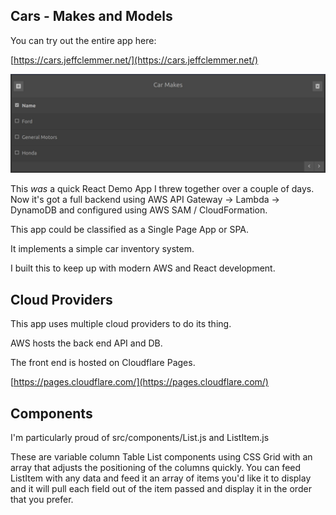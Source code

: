 ## Cars - Makes and Models

You can try out the entire app here:

[https://cars.jeffclemmer.net/](https://cars.jeffclemmer.net/)

![app screenshot](./screenshot.jpg)

This _was_ a quick React Demo App I threw together over a couple of days. Now it's got a full backend using AWS API Gateway -> Lambda -> DynamoDB and configured using AWS SAM / CloudFormation.

This app could be classified as a Single Page App or SPA.

It implements a simple car inventory system.

I built this to keep up with modern AWS and React development.

## Cloud Providers

This app uses multiple cloud providers to do its thing.

AWS hosts the back end API and DB.

The front end is hosted on Cloudflare Pages.

[https://pages.cloudflare.com/](https://pages.cloudflare.com/)

## Components

I'm particularly proud of src/components/List.js and ListItem.js

These are variable column Table List components using CSS Grid with an array that adjusts the positioning of the columns quickly. You can feed ListItem with any data and feed it an array of items you'd like it to display and it will pull each field out of the item passed and display it in the order that you prefer.
